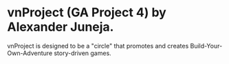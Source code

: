 # vnProject (GA Project 4) by Alexander Juneja.

vnProject is designed to be a "circle" that promotes and creates Build-Your-Own-Adventure story-driven games.
